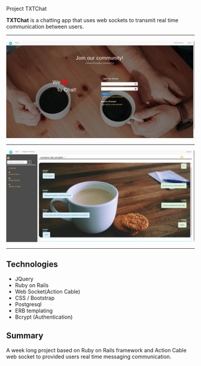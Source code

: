 Project TXTChat

**TXTChat** is a chatting app that uses web sockets to transmit real time communication between users.

-------------------------------------------------


![Alt text](public/HomePage.png)


-------------------------------------------------


![Alt text](public/Peng.png)


-------------------------------------------------

Technologies
-------------------------------------------------
* JQuery
* Ruby on Rails
* Web Socket(Action Cable)
* CSS / Bootstrap
* Postgresql
* ERB templating
* Bcrypt (Authentication)

Summary
-------------------------------------------------
A week long project based on Ruby on Rails framework and Action Cable web socket to provided users real time messaging communication.
